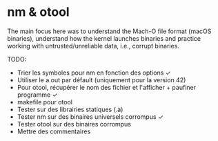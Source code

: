 # nm & otool
The main focus here was to understand the Mach-O file format (macOS binaries), understand how the kernel launches binaries and practice working with untrusted/unreliable data, i.e., corrupt binaries.

TODO:
 - Trier les symboles pour nm en fonction des options ✓
 - Utiliser le a.out par défault (uniquement pour la version 42)
 - Pour otool, récupérer le nom des fichier et l'afficher + paufiner programme ✓
 - makefile pour otool
 - Tester sur des librairies statiques (.a)
 - Tester nm sur des binaires universels corrompus ✓
 - Tester otool sur des binaires corrompus
 - Mettre des commentaires
